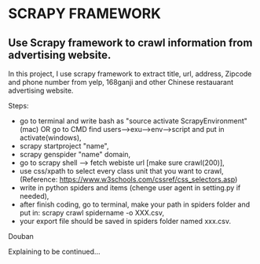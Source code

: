 SCRAPY FRAMEWORK
===

Use Scrapy framework to crawl information from advertising website.
---

In this project, I use scrapy framework to extract title, url, address, Zipcode and phone number from yelp, 168ganji and other Chinese restauarant advertising website.

Steps:

* go to terminal and write bash as "source activate ScrapyEnvironment"(mac) OR go to CMD find users-->exu-->env-->script and put in activate(windows),
* scrapy startproject "name",
* scrapy genspider "name" domain,
* go to scrapy shell --> fetch webiste url [make sure crawl(200)],
* use css/xpath to select every class unit that you want to crawl, (Reference: https://www.w3schools.com/cssref/css_selectors.asp)
* write in python spiders and items (chenge user agent in setting.py if needed),
* after finish coding, go to terminal, make your path in spiders folder and put in: scrapy crawl spidername -o XXX.csv,
* your export file should be saved in spiders folder named xxx.csv.

Douban

Explaining to be continued...
